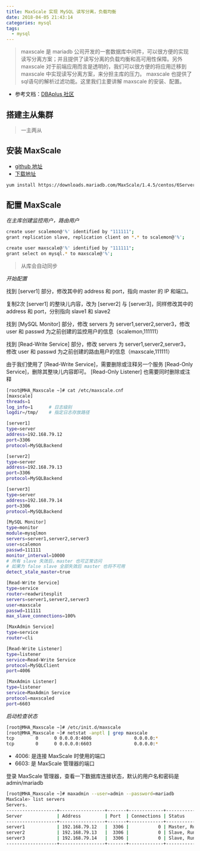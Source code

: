 ```yaml
---
title: MaxScale 实现 MySQL 读写分离，负载均衡
date: 2018-04-05 21:43:14
categories: mysql
tags: 
  - mysql
---
```


> maxscale 是 mariadb 公司开发的一套数据库中间件，可以很方便的实现读写分离方案；并且提供了读写分离的负载均衡和高可用性保障。另外 maxscale 对于前端应用而言是透明的，我们可以很方便的将应用迁移到 maxscale 中实现读写分离方案，来分担主库的压力。 maxscale 也提供了sql语句的解析过滤功能。这里我们主要讲解 maxscale 的安装、配置。

<!-- more -->

- 参考文档：[DBAplus 社区](http://dbaplus.cn/news-11-627-1.html)

## 搭建主从集群

> 一主两从

## 安装 MaxScale

- [github 地址](https://github.com/mariadb-corporation/MaxScale)
- [下载地址](https://downloads.mariadb.com/MaxScale)

```bash
yum install https://downloads.mariadb.com/MaxScale/1.4.5/centos/6Server/x86_64/maxscale-1.4.5-1.centos.6.x86_64.rpm
```

## 配置 MaxScale

*在主库创建监控用户，路由用户*

```bash
create user scalemon@'%' identified by "111111";
grant replication slave, replication client on *.* to scalemon@'%';

create user maxscale@'%' identified by "111111";
grant select on mysql.* to maxscale@'%';
```

> 从库会自动同步

*开始配置*

找到 [server1] 部分，修改其中的 address 和 port，指向 master 的 IP 和端口。

复制2次 [server1] 的整块儿内容，改为 [server2] 与 [server3]，同样修改其中的 address 和 port，分别指向 slave1 和 slave2

找到 [MySQL Monitor] 部分，修改 servers 为 server1,server2,server3，修改 user 和 passwd 为之前创建的监控用户的信息（scalemon,111111）

找到 [Read-Write Service] 部分，修改 servers 为 server1,server2,server3，修改 user 和 passwd 为之前创建的路由用户的信息（maxscale,111111）

由于我们使用了 [Read-Write Service]，需要删除或注释另一个服务 [Read-Only Service]，删除其整块儿内容即可。 [Read-Only Listener] 也需要同时删除或注释

```bash
[root@MHA_Maxscale ~]# cat /etc/maxscale.cnf
[maxscale]
threads=1
log_info=1      # 日志级别
logdir=/tmp/    # 指定日志存放路径

[server1]
type=server
address=192.168.79.12
port=3306
protocol=MySQLBackend

[server2]
type=server
address=192.168.79.13
port=3306
protocol=MySQLBackend

[server3]
type=server
address=192.168.79.14
port=3306
protocol=MySQLBackend

[MySQL Monitor]
type=monitor
module=mysqlmon
servers=server1,server2,server3
user=scalemon
passwd=111111
monitor_interval=10000
# 所有 slave 失效后，master 也可正常访问
# 如果为 false slave 全部失效后 master 也将不可用
detect_stale_master=true

[Read-Write Service]
type=service
router=readwritesplit
servers=server1,server2,server3
user=maxscale
passwd=111111
max_slave_connections=100%

[MaxAdmin Service]
type=service
router=cli

[Read-Write Listener]
type=listener
service=Read-Write Service
protocol=MySQLClient
port=4006

[MaxAdmin Listener]
type=listener
service=MaxAdmin Service
protocol=maxscaled
port=6603
```

*启动检查状态*

```bash
[root@MHA_Maxscale ~]# /etc/init.d/maxscale
[root@MHA_Maxscale ~]# netstat -anptl | grep maxscale
tcp        0      0 0.0.0.0:4006                0.0.0.0:*                   LISTEN      1882/maxscale
tcp        0      0 0.0.0.0:6603                0.0.0.0:*                   LISTEN      1882/maxscale
```

- 4006: 是连接 MaxScale 时使用的端口
- 6603: 是 MaxScale 管理器的端口

登录 MaxScale 管理器，查看一下数据库连接状态，默认的用户名和密码是 admin/mariadb

```bash
[root@MHA_Maxscale ~]# maxadmin --user=admin --password=mariadb
MaxScale> list servers
Servers.
-------------------+-----------------+-------+-------------+--------------------
Server             | Address         | Port  | Connections | Status
-------------------+-----------------+-------+-------------+--------------------
server1            | 192.168.79.12   |  3306 |           0 | Master, Running
server2            | 192.168.79.13   |  3306 |           0 | Slave, Running
server3            | 192.168.79.14   |  3306 |           0 | Slave, Running
-------------------+-----------------+-------+-------------+--------------------
```
